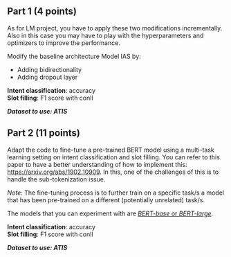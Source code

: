 ## Part 1 (4 points)

As for LM project, you have to apply these two modifications incrementally. Also in this case you may have to play with the hyperparameters and optimizers to improve the performance.

Modify the baseline architecture Model IAS by:

- Adding bidirectionality
- Adding dropout layer

**Intent classification**: accuracy <br>
**Slot filling**: F1 score with conll

**_Dataset to use: ATIS_**

## Part 2 (11 points)

Adapt the code to fine-tune a pre-trained BERT model using a multi-task learning setting on intent classification and slot filling.
You can refer to this paper to have a better understanding of how to implement this: https://arxiv.org/abs/1902.10909. In this, one of the challenges of this is to handle the sub-tokenization issue.

_Note_: The fine-tuning process is to further train on a specific task/s a model that has been pre-trained on a different (potentially unrelated) task/s.

The models that you can experiment with are [_BERT-base_ or _BERT-large_](https://huggingface.co/google-bert/bert-base-uncased).

**Intent classification**: accuracy <br>
**Slot filling**: F1 score with conll

**_Dataset to use: ATIS_**
